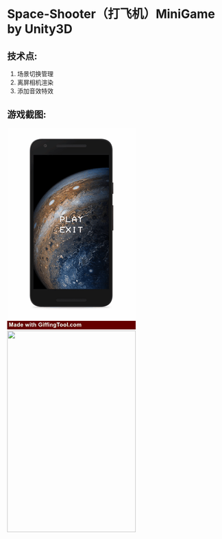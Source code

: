 # Space-Shooter（打飞机）MiniGame by Unity3D

## 技术点:

1. 场景切换管理
2. 离屏相机渲染
3. 添加音效特效

## 游戏截图:

<img src="https://github.com/1anc3r/Space-Shooter/blob/master/Screenshots/动图2.gif?raw=true" width = "300" height = "470" alt=""/>
<img src="https://github.com/1anc3r/Space-Shooter/blob/master/Screenshots/动图1.gif?raw=true" width = "300" height = "470" alt=""/>
